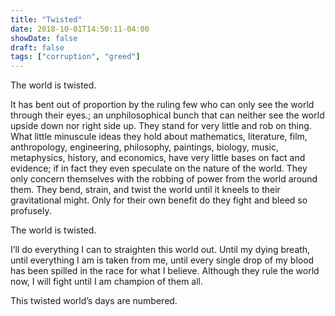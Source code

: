 ```yaml
---
title: "Twisted"
date: 2018-10-01T14:50:11-04:00
showDate: false
draft: false
tags: ["corruption", "greed"]
---
```

The world is twisted. 	

It has bent out of proportion by the ruling few who can only see the world through their eyes.; an unphilosophical bunch that can neither see the world upside down nor right side up. They stand for very little and rob on thing. What little minuscule ideas they hold about mathematics, literature, film, anthropology, engineering, philosophy, paintings, biology, music, metaphysics, history, and economics, have very little bases on fact and evidence; if in fact they even speculate on the nature of the world.  They only concern themselves with the robbing of power from the world around them. They bend, strain, and twist the world until it kneels to their gravitational might. Only for their own benefit do they fight and bleed so profusely. 

The world is twisted. 

I’ll do everything I can to straighten this world out. Until my dying breath, until everything I am is taken from me, until every single drop of my blood has been spilled in the race for what I believe. Although they rule the world now, I will fight until I am champion of them all. 

This twisted world’s days are numbered.

